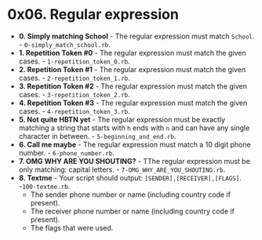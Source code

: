 # 0x06. Regular expression

* **0. Simply matching School** - The regular expression must match `School`. - `0-simply_match_school.rb`.
* **1. Repetition Token #0** - The regular expression must match the given cases. - `1-repetition_token_0.rb`.
* **2. Repetition Token #1** - The regular expression must match the given cases. - `2-repetition_token_1.rb`.
* **3. Repetition Token #2** - The regular expression must match the given cases. - `3-repetition_token_2.rb`.
* **4. Repetition Token #3** - The regular expression must match the given cases. - `4-repetition_token_3.rb`.
* **5. Not quite HBTN yet** - The regular expression must be exactly matching a string that starts with `h` ends with `n` and can have any single character in between. - `5-beginning_and_end.rb`.
* **6. Call me maybe** - The regular expression must match a 10 digit phone number. - `6-phone_number.rb`.
* **7. OMG WHY ARE YOU SHOUTING?** - TThe regular expression must be only matching: capital letters. - `7-OMG_WHY_ARE_YOU_SHOUTING.rb`.
* **8. Textme** - Your script should output: `[SENDER],[RECEIVER],[FLAGS]`. -`100-textme.rb`.
    *   The sender phone number or name (including country code if present).
    *   The receiver phone number or name (including country code if present).
    *   The flags that were used.

